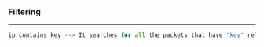 ### Filtering

---

```py
ip contains key --> It searches for all the packets that have "key" related things in them. It could be a file .zip .txt anything
```

```py
